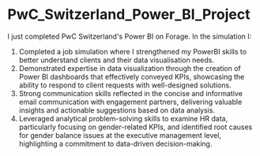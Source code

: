 # PwC_Switzerland_Power_BI_Project
I just completed PwC Switzerland's Power BI on Forage. In the simulation I:

1) Completed a job simulation where I strengthened my PowerBI skills to better understand clients and their data visualisation needs.
2) Demonstrated expertise in data visualization through the creation of Power BI dashboards that effectively conveyed KPIs, showcasing the ability to respond to client requests with well-designed solutions.
3) Strong communication skills reflected in the concise and informative email communication with engagement partners, delivering valuable insights and actionable suggestions based on data analysis.
4) Leveraged analytical problem-solving skills to examine HR data, particularly focusing on gender-related KPIs, and identified root causes for gender balance issues at the executive management level, highlighting a commitment to data-driven decision-making.
